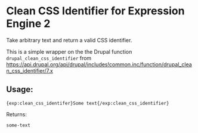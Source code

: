 # Clean CSS Identifier for Expression Engine 2

Take arbitrary text and return a valid CSS identifier.

This is a simple wrapper on the the Drupal function `drupal_clean_css_identifier` from https://api.drupal.org/api/drupal/includes!common.inc/function/drupal_clean_css_identifier/7.x

## Usage:

```
{exp:clean_css_identifer}Some text{/exp:clean_css_identifier}
```

Returns:

```
some-text
```